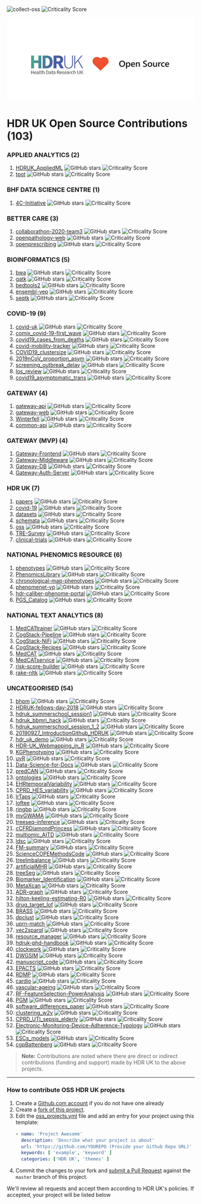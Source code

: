![collect-oss](https://github.com/HDRUK/oss/workflows/collect-oss/badge.svg) ![Criticality Score](https://img.shields.io/badge/criticality--score-0.1528-blue)
<p align="center">
  <img src="images/HDRUK_LOVE_OPEN_SOURCE.png">
</p>

# HDR UK Open Source Contributions (103)

### APPLIED ANALYTICS (2)
1. [HDRUK_AppliedML](https://github.com/MatthewWilletts/HDRUK_AppliedML) ![GitHub stars](https://img.shields.io/github/stars/MatthewWilletts/HDRUK_AppliedML?style=flat-square) ![Criticality Score](https://img.shields.io/badge/criticality--score-0.03175-yellowgreen?style=flat-square)
2. [tpot](https://github.com/EpistasisLab/tpot) ![GitHub stars](https://img.shields.io/github/stars/EpistasisLab/tpot?style=flat-square) ![Criticality Score](https://img.shields.io/badge/criticality--score-0.51303-yellowgreen?style=flat-square)


### BHF DATA SCIENCE CENTRE (1)
1. [4C-Initiative](https://github.com/HDRUK/4C-Initiative) ![GitHub stars](https://img.shields.io/github/stars/HDRUK/4C-Initiative?style=flat-square) ![Criticality Score](https://img.shields.io/badge/criticality--score-0.14058-yellowgreen?style=flat-square)


### BETTER CARE (3)
1. [collaborathon-2020-team3](https://github.com/HDRUK/collaborathon-2020-team3) ![GitHub stars](https://img.shields.io/github/stars/HDRUK/collaborathon-2020-team3?style=flat-square) ![Criticality Score](https://img.shields.io/badge/criticality--score-0.05626-yellowgreen?style=flat-square)
2. [openpathology-web](https://github.com/ebmdatalab/openpathology-web) ![GitHub stars](https://img.shields.io/github/stars/ebmdatalab/openpathology-web?style=flat-square) ![Criticality Score](https://img.shields.io/badge/criticality--score-0.05441-yellowgreen?style=flat-square)
3. [openprescribing](https://github.com/ebmdatalab/openprescribing) ![GitHub stars](https://img.shields.io/github/stars/ebmdatalab/openprescribing?style=flat-square) ![Criticality Score](https://img.shields.io/badge/criticality--score-0.41078-yellowgreen?style=flat-square)


### BIOINFORMATICS (5)
1. [bwa](https://github.com/lh3/bwa) ![GitHub stars](https://img.shields.io/github/stars/lh3/bwa?style=flat-square) ![Criticality Score](https://img.shields.io/badge/criticality--score-0.449-yellowgreen?style=flat-square)
2. [gatk](https://github.com/broadgsa/gatk) ![GitHub stars](https://img.shields.io/github/stars/broadgsa/gatk?style=flat-square) ![Criticality Score](https://img.shields.io/badge/criticality--score-0.28409-yellowgreen?style=flat-square)
3. [bedtools2](https://github.com/arq5x/bedtools2) ![GitHub stars](https://img.shields.io/github/stars/arq5x/bedtools2?style=flat-square) ![Criticality Score](https://img.shields.io/badge/criticality--score-0.52186-yellowgreen?style=flat-square)
4. [ensembl-vep](https://github.com/Ensembl/ensembl-vep) ![GitHub stars](https://img.shields.io/github/stars/Ensembl/ensembl-vep?style=flat-square) ![Criticality Score](https://img.shields.io/badge/criticality--score-0.4895-yellowgreen?style=flat-square)
5. [seqtk](https://github.com/lh3/seqtk) ![GitHub stars](https://img.shields.io/github/stars/lh3/seqtk?style=flat-square) ![Criticality Score](https://img.shields.io/badge/criticality--score-0.36797-yellowgreen?style=flat-square)


### COVID-19 (9)
1. [covid-uk](https://github.com/cmmid/covid-uk) ![GitHub stars](https://img.shields.io/github/stars/cmmid/covid-uk?style=flat-square) ![Criticality Score](https://img.shields.io/badge/criticality--score-0.13226-yellowgreen?style=flat-square)
2. [comix_covid-19-first_wave](https://github.com/jarvisc1/comix_covid-19-first_wave) ![GitHub stars](https://img.shields.io/github/stars/jarvisc1/comix_covid-19-first_wave?style=flat-square) ![Criticality Score](https://img.shields.io/badge/criticality--score-0.09973-yellowgreen?style=flat-square)
3. [covid19_cases_from_deaths](https://github.com/thibautjombart/covid19_cases_from_deaths) ![GitHub stars](https://img.shields.io/github/stars/thibautjombart/covid19_cases_from_deaths?style=flat-square) ![Criticality Score](https://img.shields.io/badge/criticality--score-0.17371-yellowgreen?style=flat-square)
4. [covid-mobility-tracker](https://github.com/SurgicalInformatics/covid-mobility-tracker) ![GitHub stars](https://img.shields.io/github/stars/SurgicalInformatics/covid-mobility-tracker?style=flat-square) ![Criticality Score](https://img.shields.io/badge/criticality--score-0.02777-yellowgreen?style=flat-square)
5. [COVID19_clustersize](https://github.com/akira-endo/COVID19_clustersize) ![GitHub stars](https://img.shields.io/github/stars/akira-endo/COVID19_clustersize?style=flat-square) ![Criticality Score](https://img.shields.io/badge/criticality--score-0.08724-yellowgreen?style=flat-square)
6. [2019nCoV_proportion_asym](https://github.com/yangclaraliu/2019nCoV_proportion_asym) ![GitHub stars](https://img.shields.io/github/stars/yangclaraliu/2019nCoV_proportion_asym?style=flat-square) ![Criticality Score](https://img.shields.io/badge/criticality--score-0.0541-yellowgreen?style=flat-square)
7. [screening_outbreak_delay](https://github.com/cmmid/screening_outbreak_delay) ![GitHub stars](https://img.shields.io/github/stars/cmmid/screening_outbreak_delay?style=flat-square) ![Criticality Score](https://img.shields.io/badge/criticality--score-0.05626-yellowgreen?style=flat-square)
8. [los_review](https://github.com/esnightingale/los_review) ![GitHub stars](https://img.shields.io/github/stars/esnightingale/los_review?style=flat-square) ![Criticality Score](https://img.shields.io/badge/criticality--score-0.13193-yellowgreen?style=flat-square)
9. [covid19_asymptomatic_trans](https://github.com/thimotei/covid19_asymptomatic_trans) ![GitHub stars](https://img.shields.io/github/stars/thimotei/covid19_asymptomatic_trans?style=flat-square) ![Criticality Score](https://img.shields.io/badge/criticality--score-0.14803-yellowgreen?style=flat-square)


### GATEWAY (4)
1. [gateway-api](https://github.com/HDRUK/gateway-api) ![GitHub stars](https://img.shields.io/github/stars/HDRUK/gateway-api?style=flat-square) ![Criticality Score](https://img.shields.io/badge/criticality--score-0.44397-yellowgreen?style=flat-square)
2. [gateway-web](https://github.com/HDRUK/gateway-web) ![GitHub stars](https://img.shields.io/github/stars/HDRUK/gateway-web?style=flat-square) ![Criticality Score](https://img.shields.io/badge/criticality--score-0.46592-yellowgreen?style=flat-square)
3. [Winterfell](https://github.com/andrewhathaway/Winterfell) ![GitHub stars](https://img.shields.io/github/stars/andrewhathaway/Winterfell?style=flat-square) ![Criticality Score](https://img.shields.io/badge/criticality--score-0.27868-yellowgreen?style=flat-square)
4. [common-api](https://github.com/federated-data-sharing/common-api) ![GitHub stars](https://img.shields.io/github/stars/federated-data-sharing/common-api?style=flat-square) ![Criticality Score](https://img.shields.io/badge/criticality--score-0.11712-yellowgreen?style=flat-square)


### GATEWAY (MVP) (4)
1. [Gateway-Frontend](https://github.com/HDRUK/Gateway-Frontend) ![GitHub stars](https://img.shields.io/github/stars/HDRUK/Gateway-Frontend?style=flat-square) ![Criticality Score](https://img.shields.io/badge/criticality--score-0.13504-yellowgreen?style=flat-square)
2. [Gateway-Middleware](https://github.com/HDRUK/Gateway-Middleware) ![GitHub stars](https://img.shields.io/github/stars/HDRUK/Gateway-Middleware?style=flat-square) ![Criticality Score](https://img.shields.io/badge/criticality--score-0.12991-yellowgreen?style=flat-square)
3. [Gateway-DB](https://github.com/HDRUK/Gateway-DB) ![GitHub stars](https://img.shields.io/github/stars/HDRUK/Gateway-DB?style=flat-square) ![Criticality Score](https://img.shields.io/badge/criticality--score-0.11076-yellowgreen?style=flat-square)
4. [Gateway-Auth-Server](https://github.com/HDRUK/Gateway-Auth-Server) ![GitHub stars](https://img.shields.io/github/stars/HDRUK/Gateway-Auth-Server?style=flat-square) ![Criticality Score](https://img.shields.io/badge/criticality--score-0.13049-yellowgreen?style=flat-square)


### HDR UK (7)
1. [papers](https://github.com/HDRUK/papers) ![GitHub stars](https://img.shields.io/github/stars/HDRUK/papers?style=flat-square) ![Criticality Score](https://img.shields.io/badge/criticality--score-0.27262-yellowgreen?style=flat-square)
2. [covid-19](https://github.com/HDRUK/covid-19) ![GitHub stars](https://img.shields.io/github/stars/HDRUK/covid-19?style=flat-square) ![Criticality Score](https://img.shields.io/badge/criticality--score-0.13133-yellowgreen?style=flat-square)
3. [datasets](https://github.com/HDRUK/datasets) ![GitHub stars](https://img.shields.io/github/stars/HDRUK/datasets?style=flat-square) ![Criticality Score](https://img.shields.io/badge/criticality--score-0.22789-yellowgreen?style=flat-square)
4. [schemata](https://github.com/HDRUK/schemata) ![GitHub stars](https://img.shields.io/github/stars/HDRUK/schemata?style=flat-square) ![Criticality Score](https://img.shields.io/badge/criticality--score-0.06444-yellowgreen?style=flat-square)
5. [oss](https://github.com/HDRUK/oss) ![GitHub stars](https://img.shields.io/github/stars/HDRUK/oss?style=flat-square) ![Criticality Score](https://img.shields.io/badge/criticality--score-0.13754-yellowgreen?style=flat-square)
6. [TRE-Survey](https://github.com/HDRUK/TRE-Survey) ![GitHub stars](https://img.shields.io/github/stars/HDRUK/TRE-Survey?style=flat-square) ![Criticality Score](https://img.shields.io/badge/criticality--score-0.05626-yellowgreen?style=flat-square)
7. [clinical-trials](https://github.com/HDRUK/clinical-trials) ![GitHub stars](https://img.shields.io/github/stars/HDRUK/clinical-trials?style=flat-square) ![Criticality Score](https://img.shields.io/badge/criticality--score-0.10199-yellowgreen?style=flat-square)


### NATIONAL PHENOMICS RESOURCE (6)
1. [phenotypes](https://github.com/HDRUK/phenotypes) ![GitHub stars](https://img.shields.io/github/stars/HDRUK/phenotypes?style=flat-square) ![Criticality Score](https://img.shields.io/badge/criticality--score-0.14601-yellowgreen?style=flat-square)
2. [PhenomicsLibrary](https://github.com/HDRUK/PhenomicsLibrary) ![GitHub stars](https://img.shields.io/github/stars/HDRUK/PhenomicsLibrary?style=flat-square) ![Criticality Score](https://img.shields.io/badge/criticality--score-0.02488-yellowgreen?style=flat-square)
3. [chronological-map-phenotypes](https://github.com/spiros/chronological-map-phenotypes) ![GitHub stars](https://img.shields.io/github/stars/spiros/chronological-map-phenotypes?style=flat-square) ![Criticality Score](https://img.shields.io/badge/criticality--score-0.12605-yellowgreen?style=flat-square)
4. [phenomenet-vp](https://github.com/bio-ontology-research-group/phenomenet-vp) ![GitHub stars](https://img.shields.io/github/stars/bio-ontology-research-group/phenomenet-vp?style=flat-square) ![Criticality Score](https://img.shields.io/badge/criticality--score-0.22793-yellowgreen?style=flat-square)
5. [hdr-caliber-phenome-portal](https://github.com/spiros/hdr-caliber-phenome-portal) ![GitHub stars](https://img.shields.io/github/stars/spiros/hdr-caliber-phenome-portal?style=flat-square) ![Criticality Score](https://img.shields.io/badge/criticality--score-0.23478-yellowgreen?style=flat-square)
6. [PGS_Catalog](https://github.com/PGScatalog/PGS_Catalog) ![GitHub stars](https://img.shields.io/github/stars/PGScatalog/PGS_Catalog?style=flat-square) ![Criticality Score](https://img.shields.io/badge/criticality--score-0.23675-yellowgreen?style=flat-square)


### NATIONAL TEXT ANALYTICS (8)
1. [MedCATtrainer](https://github.com/CogStack/MedCATtrainer) ![GitHub stars](https://img.shields.io/github/stars/CogStack/MedCATtrainer?style=flat-square) ![Criticality Score](https://img.shields.io/badge/criticality--score-0.31251-yellowgreen?style=flat-square)
2. [CogStack-Pipeline](https://github.com/CogStack/CogStack-Pipeline) ![GitHub stars](https://img.shields.io/github/stars/CogStack/CogStack-Pipeline?style=flat-square) ![Criticality Score](https://img.shields.io/badge/criticality--score-0.19914-yellowgreen?style=flat-square)
3. [CogStack-NiFi](https://github.com/CogStack/CogStack-NiFi) ![GitHub stars](https://img.shields.io/github/stars/CogStack/CogStack-NiFi?style=flat-square) ![Criticality Score](https://img.shields.io/badge/criticality--score-0.05352-yellowgreen?style=flat-square)
4. [CogStack-Recipes](https://github.com/CogStack/CogStack-Recipes) ![GitHub stars](https://img.shields.io/github/stars/CogStack/CogStack-Recipes?style=flat-square) ![Criticality Score](https://img.shields.io/badge/criticality--score-0.02149-yellowgreen?style=flat-square)
5. [MedCAT](https://github.com/CogStack/MedCAT) ![GitHub stars](https://img.shields.io/github/stars/CogStack/MedCAT?style=flat-square) ![Criticality Score](https://img.shields.io/badge/criticality--score-0.34342-yellowgreen?style=flat-square)
6. [MedCATservice](https://github.com/CogStack/MedCATservice) ![GitHub stars](https://img.shields.io/github/stars/CogStack/MedCATservice?style=flat-square) ![Criticality Score](https://img.shields.io/badge/criticality--score-0.24421-yellowgreen?style=flat-square)
7. [risk-score-builder](https://github.com/CogStack/risk-score-builder) ![GitHub stars](https://img.shields.io/github/stars/CogStack/risk-score-builder?style=flat-square) ![Criticality Score](https://img.shields.io/badge/criticality--score-0.15045-yellowgreen?style=flat-square)
8. [rake-nltk](https://github.com/csurfer/rake-nltk) ![GitHub stars](https://img.shields.io/github/stars/csurfer/rake-nltk?style=flat-square) ![Criticality Score](https://img.shields.io/badge/criticality--score-0.1168-yellowgreen?style=flat-square)


### UNCATEGORISED (54)
1. [bhpm](https://github.com/rcarragh/bhpm) ![GitHub stars](https://img.shields.io/github/stars/rcarragh/bhpm?style=flat-square) ![Criticality Score](https://img.shields.io/badge/criticality--score-0.0799-yellowgreen?style=flat-square)
2. [HDRUK-fellows-day-2018](https://github.com/alastair-droop/HDRUK-fellows-day-2018) ![GitHub stars](https://img.shields.io/github/stars/alastair-droop/HDRUK-fellows-day-2018?style=flat-square) ![Criticality Score](https://img.shields.io/badge/criticality--score-0.05316-yellowgreen?style=flat-square)
3. [hdruk_summerschool_session1](https://github.com/athro/hdruk_summerschool_session1) ![GitHub stars](https://img.shields.io/github/stars/athro/hdruk_summerschool_session1?style=flat-square) ![Criticality Score](https://img.shields.io/badge/criticality--score-0.01915-yellowgreen?style=flat-square)
4. [hdruk_bbmri_hack](https://github.com/simonjupp/hdruk_bbmri_hack) ![GitHub stars](https://img.shields.io/github/stars/simonjupp/hdruk_bbmri_hack?style=flat-square) ![Criticality Score](https://img.shields.io/badge/criticality--score-0.05794-yellowgreen?style=flat-square)
5. [hdruk_summerschool_session_1_2](https://github.com/athro/hdruk_summerschool_session_1_2) ![GitHub stars](https://img.shields.io/github/stars/athro/hdruk_summerschool_session_1_2?style=flat-square) ![Criticality Score](https://img.shields.io/badge/criticality--score-0.01915-yellowgreen?style=flat-square)
6. [20190927_IntroductionGithub_HDRUK](https://github.com/semacu/20190927_IntroductionGithub_HDRUK) ![GitHub stars](https://img.shields.io/github/stars/semacu/20190927_IntroductionGithub_HDRUK?style=flat-square) ![Criticality Score](https://img.shields.io/badge/criticality--score-0.05316-yellowgreen?style=flat-square)
7. [hdr_uk_demo](https://github.com/bwpapiez/hdr_uk_demo) ![GitHub stars](https://img.shields.io/github/stars/bwpapiez/hdr_uk_demo?style=flat-square) ![Criticality Score](https://img.shields.io/badge/criticality--score-0.01915-yellowgreen?style=flat-square)
8. [HDR-UK_Webmapping_in_R](https://github.com/alalexiou/HDR-UK_Webmapping_in_R) ![GitHub stars](https://img.shields.io/github/stars/alalexiou/HDR-UK_Webmapping_in_R?style=flat-square) ![Criticality Score](https://img.shields.io/badge/criticality--score-0.05316-yellowgreen?style=flat-square)
9. [KGPhenotyping](https://github.com/Honghan/KGPhenotyping) ![GitHub stars](https://img.shields.io/github/stars/Honghan/KGPhenotyping?style=flat-square) ![Criticality Score](https://img.shields.io/badge/criticality--score-0.08795-yellowgreen?style=flat-square)
10. [uvR](https://github.com/markocherrie/uvR) ![GitHub stars](https://img.shields.io/github/stars/markocherrie/uvR?style=flat-square) ![Criticality Score](https://img.shields.io/badge/criticality--score-0.01915-yellowgreen?style=flat-square)
11. [Data-Science-for-Docs](https://github.com/carpentries-incubator/Data-Science-for-Docs) ![GitHub stars](https://img.shields.io/github/stars/carpentries-incubator/Data-Science-for-Docs?style=flat-square) ![Criticality Score](https://img.shields.io/badge/criticality--score-0.31753-yellowgreen?style=flat-square)
12. [predCAN](https://github.com/bio-ontology-research-group/predCAN) ![GitHub stars](https://img.shields.io/github/stars/bio-ontology-research-group/predCAN?style=flat-square) ![Criticality Score](https://img.shields.io/badge/criticality--score-0.0301-yellowgreen?style=flat-square)
13. [ontologies](https://github.com/biosemantics/ontologies) ![GitHub stars](https://img.shields.io/github/stars/biosemantics/ontologies?style=flat-square) ![Criticality Score](https://img.shields.io/badge/criticality--score-0.04672-yellowgreen?style=flat-square)
14. [EHRtemporalVariability](https://github.com/hms-dbmi/EHRtemporalVariability) ![GitHub stars](https://img.shields.io/github/stars/hms-dbmi/EHRtemporalVariability?style=flat-square) ![Criticality Score](https://img.shields.io/badge/criticality--score-0.11355-yellowgreen?style=flat-square)
15. [CPRD_HES_variability](https://github.com/prockenschaub/CPRD_HES_variability) ![GitHub stars](https://img.shields.io/github/stars/prockenschaub/CPRD_HES_variability?style=flat-square) ![Criticality Score](https://img.shields.io/badge/criticality--score-0.05464-yellowgreen?style=flat-square)
16. [lrTaps](https://github.com/jfeicheng92/lrTaps) ![GitHub stars](https://img.shields.io/github/stars/jfeicheng92/lrTaps?style=flat-square) ![Criticality Score](https://img.shields.io/badge/criticality--score-0.15227-yellowgreen?style=flat-square)
17. [loftee](https://github.com/konradjk/loftee) ![GitHub stars](https://img.shields.io/github/stars/konradjk/loftee?style=flat-square) ![Criticality Score](https://img.shields.io/badge/criticality--score-0.37012-yellowgreen?style=flat-square)
18. [ringbp](https://github.com/cmmid/ringbp) ![GitHub stars](https://img.shields.io/github/stars/cmmid/ringbp?style=flat-square) ![Criticality Score](https://img.shields.io/badge/criticality--score-0.05316-yellowgreen?style=flat-square)
19. [mvGWAMA](https://github.com/Kyoko-wtnb/mvGWAMA) ![GitHub stars](https://img.shields.io/github/stars/Kyoko-wtnb/mvGWAMA?style=flat-square) ![Criticality Score](https://img.shields.io/badge/criticality--score-0.08753-yellowgreen?style=flat-square)
20. [treeseq-inference](https://github.com/mcveanlab/treeseq-inference) ![GitHub stars](https://img.shields.io/github/stars/mcveanlab/treeseq-inference?style=flat-square) ![Criticality Score](https://img.shields.io/badge/criticality--score-0.22228-yellowgreen?style=flat-square)
21. [cCFRDiamondPrincess](https://github.com/thimotei/cCFRDiamondPrincess) ![GitHub stars](https://img.shields.io/github/stars/thimotei/cCFRDiamondPrincess?style=flat-square) ![Criticality Score](https://img.shields.io/badge/criticality--score-0.07242-yellowgreen?style=flat-square)
22. [multiomic_AITD](https://github.com/TiphaineCMartin/multiomic_AITD) ![GitHub stars](https://img.shields.io/github/stars/TiphaineCMartin/multiomic_AITD?style=flat-square) ![Criticality Score](https://img.shields.io/badge/criticality--score-0.06436-yellowgreen?style=flat-square)
23. [ldsc](https://github.com/bulik/ldsc) ![GitHub stars](https://img.shields.io/github/stars/bulik/ldsc?style=flat-square) ![Criticality Score](https://img.shields.io/badge/criticality--score-0.33827-yellowgreen?style=flat-square)
24. [FM-summary](https://github.com/hailianghuang/FM-summary) ![GitHub stars](https://img.shields.io/github/stars/hailianghuang/FM-summary?style=flat-square) ![Criticality Score](https://img.shields.io/badge/criticality--score-0.05316-yellowgreen?style=flat-square)
25. [ScienceCOPEMethodsCode](https://github.com/MGHcteu/ScienceCOPEMethodsCode) ![GitHub stars](https://img.shields.io/github/stars/MGHcteu/ScienceCOPEMethodsCode?style=flat-square) ![Criticality Score](https://img.shields.io/badge/criticality--score-0.03876-yellowgreen?style=flat-square)
26. [treeImbalance](https://github.com/bdearlove/treeImbalance) ![GitHub stars](https://img.shields.io/github/stars/bdearlove/treeImbalance?style=flat-square) ![Criticality Score](https://img.shields.io/badge/criticality--score-0.03793-yellowgreen?style=flat-square)
27. [artificialMHR](https://github.com/KCL-Health-NLP/artificialMHR) ![GitHub stars](https://img.shields.io/github/stars/KCL-Health-NLP/artificialMHR?style=flat-square) ![Criticality Score](https://img.shields.io/badge/criticality--score-0.02909-yellowgreen?style=flat-square)
28. [treeSeg](https://github.com/merlebehr/treeSeg) ![GitHub stars](https://img.shields.io/github/stars/merlebehr/treeSeg?style=flat-square) ![Criticality Score](https://img.shields.io/badge/criticality--score-0.11595-yellowgreen?style=flat-square)
29. [Biomarker_Identification](https://github.com/jaw-bioinf/Biomarker_Identification) ![GitHub stars](https://img.shields.io/github/stars/jaw-bioinf/Biomarker_Identification?style=flat-square) ![Criticality Score](https://img.shields.io/badge/criticality--score-0.01915-yellowgreen?style=flat-square)
30. [MetaXcan](https://github.com/hakyimlab/MetaXcan) ![GitHub stars](https://img.shields.io/github/stars/hakyimlab/MetaXcan?style=flat-square) ![Criticality Score](https://img.shields.io/badge/criticality--score-0.4272-yellowgreen?style=flat-square)
31. [ADR-graph](https://github.com/KHP-Informatics/ADR-graph) ![GitHub stars](https://img.shields.io/github/stars/KHP-Informatics/ADR-graph?style=flat-square) ![Criticality Score](https://img.shields.io/badge/criticality--score-0.07556-yellowgreen?style=flat-square)
32. [hilton-keeling-estimating-R0](https://github.com/JBHilton/hilton-keeling-estimating-R0) ![GitHub stars](https://img.shields.io/github/stars/JBHilton/hilton-keeling-estimating-R0?style=flat-square) ![Criticality Score](https://img.shields.io/badge/criticality--score-0.02773-yellowgreen?style=flat-square)
33. [drug_target_lof](https://github.com/ericminikel/drug_target_lof) ![GitHub stars](https://img.shields.io/github/stars/ericminikel/drug_target_lof?style=flat-square) ![Criticality Score](https://img.shields.io/badge/criticality--score-0.08173-yellowgreen?style=flat-square)
34. [BRASS](https://github.com/cancerit/BRASS) ![GitHub stars](https://img.shields.io/github/stars/cancerit/BRASS?style=flat-square) ![Criticality Score](https://img.shields.io/badge/criticality--score-0.29736-yellowgreen?style=flat-square)
35. [dpclust](https://github.com/Wedge-lab/dpclust) ![GitHub stars](https://img.shields.io/github/stars/Wedge-lab/dpclust?style=flat-square) ![Criticality Score](https://img.shields.io/badge/criticality--score-0.2107-yellowgreen?style=flat-square)
36. [uprn-match](https://github.com/endeavourhealth-discovery/uprn-match) ![GitHub stars](https://img.shields.io/github/stars/endeavourhealth-discovery/uprn-match?style=flat-square) ![Criticality Score](https://img.shields.io/badge/criticality--score-0.06604-yellowgreen?style=flat-square)
37. [vec2sparql](https://github.com/gkoutos-group/vec2sparql) ![GitHub stars](https://img.shields.io/github/stars/gkoutos-group/vec2sparql?style=flat-square) ![Criticality Score](https://img.shields.io/badge/criticality--score-0.07847-yellowgreen?style=flat-square)
38. [resource_manager](https://github.com/gkoutos-group/resource_manager) ![GitHub stars](https://img.shields.io/github/stars/gkoutos-group/resource_manager?style=flat-square) ![Criticality Score](https://img.shields.io/badge/criticality--score-0.07862-yellowgreen?style=flat-square)
39. [hdruk-phd-handbook](https://github.com/cwcyau/hdruk-phd-handbook) ![GitHub stars](https://img.shields.io/github/stars/cwcyau/hdruk-phd-handbook?style=flat-square) ![Criticality Score](https://img.shields.io/badge/criticality--score-0.15951-yellowgreen?style=flat-square)
40. [clockwork](https://github.com/iqbal-lab-org/clockwork) ![GitHub stars](https://img.shields.io/github/stars/iqbal-lab-org/clockwork?style=flat-square) ![Criticality Score](https://img.shields.io/badge/criticality--score-0.27895-yellowgreen?style=flat-square)
41. [DWGSIM](https://github.com/nh13/DWGSIM) ![GitHub stars](https://img.shields.io/github/stars/nh13/DWGSIM?style=flat-square) ![Criticality Score](https://img.shields.io/badge/criticality--score-0.2602-yellowgreen?style=flat-square)
42. [manuscript_code](https://github.com/bloodcellgwas/manuscript_code) ![GitHub stars](https://img.shields.io/github/stars/bloodcellgwas/manuscript_code?style=flat-square) ![Criticality Score](https://img.shields.io/badge/criticality--score-0.10283-yellowgreen?style=flat-square)
43. [EPACTS](https://github.com/statgen/EPACTS) ![GitHub stars](https://img.shields.io/github/stars/statgen/EPACTS?style=flat-square) ![Criticality Score](https://img.shields.io/badge/criticality--score-0.14058-yellowgreen?style=flat-square)
44. [RDMP](https://github.com/HicServices/RDMP) ![GitHub stars](https://img.shields.io/github/stars/HicServices/RDMP?style=flat-square) ![Criticality Score](https://img.shields.io/badge/criticality--score-0.48203-yellowgreen?style=flat-square)
45. [cardio](https://github.com/Nico-Curti/cardio) ![GitHub stars](https://img.shields.io/github/stars/Nico-Curti/cardio?style=flat-square) ![Criticality Score](https://img.shields.io/badge/criticality--score-0.12671-yellowgreen?style=flat-square)
46. [vascular-ageing](https://github.com/LorenzoDallOlio/vascular-ageing) ![GitHub stars](https://img.shields.io/github/stars/LorenzoDallOlio/vascular-ageing?style=flat-square) ![Criticality Score](https://img.shields.io/badge/criticality--score-0.02077-yellowgreen?style=flat-square)
47. [RF-FeatureSelection-PowerAnalysis](https://github.com/joelarkman/RF-FeatureSelection-PowerAnalysis) ![GitHub stars](https://img.shields.io/github/stars/joelarkman/RF-FeatureSelection-PowerAnalysis?style=flat-square) ![Criticality Score](https://img.shields.io/badge/criticality--score-0.01915-yellowgreen?style=flat-square)
48. [PGM](https://github.com/azizfurqan/PGM) ![GitHub stars](https://img.shields.io/github/stars/azizfurqan/PGM?style=flat-square) ![Criticality Score](https://img.shields.io/badge/criticality--score-0.02077-yellowgreen?style=flat-square)
49. [software_differences_paper](https://github.com/ebmdatalab/software_differences_paper) ![GitHub stars](https://img.shields.io/github/stars/ebmdatalab/software_differences_paper?style=flat-square) ![Criticality Score](https://img.shields.io/badge/criticality--score-0.07265-yellowgreen?style=flat-square)
50. [clustering_w2v](https://github.com/RichJackson/clustering_w2v) ![GitHub stars](https://img.shields.io/github/stars/RichJackson/clustering_w2v?style=flat-square) ![Criticality Score](https://img.shields.io/badge/criticality--score-0.03248-yellowgreen?style=flat-square)
51. [CPRD_UTI_sepsis_elderly](https://github.com/prockenschaub/CPRD_UTI_sepsis_elderly) ![GitHub stars](https://img.shields.io/github/stars/prockenschaub/CPRD_UTI_sepsis_elderly?style=flat-square) ![Criticality Score](https://img.shields.io/badge/criticality--score-0.10264-yellowgreen?style=flat-square)
52. [Electronic-Monitoring-Device-Adherence-Typology](https://github.com/hollytibble/Electronic-Monitoring-Device-Adherence-Typology) ![GitHub stars](https://img.shields.io/github/stars/hollytibble/Electronic-Monitoring-Device-Adherence-Typology?style=flat-square) ![Criticality Score](https://img.shields.io/badge/criticality--score-0.09027-yellowgreen?style=flat-square)
53. [ESCs_models](https://github.com/MinhongW/ESCs_models) ![GitHub stars](https://img.shields.io/github/stars/MinhongW/ESCs_models?style=flat-square) ![Criticality Score](https://img.shields.io/badge/criticality--score-0.02077-yellowgreen?style=flat-square)
54. [cgpBattenberg](https://github.com/cancerit/cgpBattenberg) ![GitHub stars](https://img.shields.io/github/stars/cancerit/cgpBattenberg?style=flat-square) ![Criticality Score](https://img.shields.io/badge/criticality--score-0.31325-yellowgreen?style=flat-square)


> **Note:** Contributions are noted where there are direct or indirect contributions (funding and support) made by HDR UK to the above projects.

---
### How to contribute OSS HDR UK projects

1. Create a [Github.com account](https://github.com/join) if you do not have one already
2. Create a [fork of this project](https://github.com/HDRUK/oss).
3. Edit the [oss_projects.yml](data/oss_projects.yml) file and add an entry for your project using this template:
   ```yaml
   - name: 'Project Awesome'
     description: 'Describe what your project is about'
     url: 'https://github.com/YOUREPO (Provide your Github Repo URL)'
     keywords: [ 'example', 'keyword' ]
     categories: ['HDR UK', 'themes' ]
   ```
4. Commit the changes to your fork and [submit a Pull Request](https://github.com/HDRUK/oss/compare) against the `master` branch of this project.

We'll review all requests and accept them according to HDR UK's policies. If accepted, your project will be listed below
